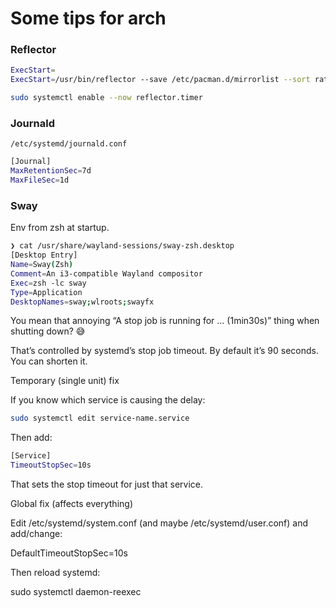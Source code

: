# Some tips for arch

### Reflector

```bash
ExecStart=
ExecStart=/usr/bin/reflector --save /etc/pacman.d/mirrorlist --sort rate --age 12 -l 10
```

```bash
sudo systemctl enable --now reflector.timer
```

### Journald

`/etc/systemd/journald.conf`

```bash
[Journal]
MaxRetentionSec=7d
MaxFileSec=1d
```

### Sway

Env from zsh at startup.

```bash
❯ cat /usr/share/wayland-sessions/sway-zsh.desktop
[Desktop Entry]
Name=Sway(Zsh)
Comment=An i3-compatible Wayland compositor
Exec=zsh -lc sway
Type=Application
DesktopNames=sway;wlroots;swayfx
```

You mean that annoying “A stop job is running for … (1min30s)” thing when shutting down? 😅

That’s controlled by systemd’s stop job timeout. By default it’s 90 seconds. You can shorten it.

Temporary (single unit) fix

If you know which service is causing the delay:

```bash
sudo systemctl edit service-name.service
```

Then add:

```bash
[Service]
TimeoutStopSec=10s
```

That sets the stop timeout for just that service.

Global fix (affects everything)

Edit /etc/systemd/system.conf (and maybe /etc/systemd/user.conf) and add/change:

DefaultTimeoutStopSec=10s

Then reload systemd:

sudo systemctl daemon-reexec
